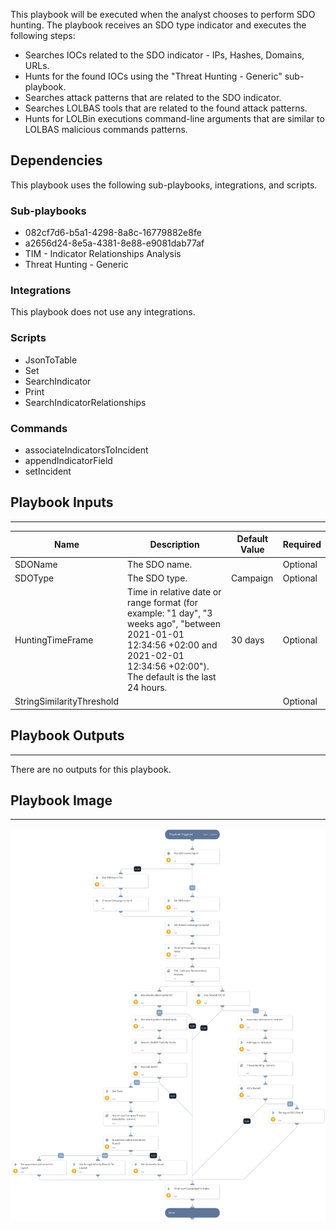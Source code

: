 This playbook will be executed when the analyst chooses to perform SDO hunting.
The playbook receives an SDO type indicator and executes the following steps:

- Searches IOCs related to the SDO indicator - IPs, Hashes, Domains, URLs.
- Hunts for the found IOCs using the "Threat Hunting - Generic" sub-playbook.
- Searches attack patterns that are related to the SDO indicator.
- Searches LOLBAS tools that are related to the found attack patterns.
- Hunts for LOLBin executions command-line arguments that are similar to LOLBAS  malicious commands patterns.

## Dependencies

This playbook uses the following sub-playbooks, integrations, and scripts.

### Sub-playbooks

* 082cf7d6-b5a1-4298-8a8c-16779882e8fe
* a2656d24-8e5a-4381-8e88-e9081dab77af
* TIM - Indicator Relationships Analysis
* Threat Hunting - Generic

### Integrations

This playbook does not use any integrations.

### Scripts

* JsonToTable
* Set
* SearchIndicator
* Print
* SearchIndicatorRelationships

### Commands

* associateIndicatorsToIncident
* appendIndicatorField
* setIncident

## Playbook Inputs

---

| **Name** | **Description** | **Default Value** | **Required** |
| --- | --- | --- | --- |
| SDOName | The SDO name. |  | Optional |
| SDOType | The SDO type. | Campaign | Optional |
| HuntingTimeFrame | Time in relative date or range format \(for example: "1 day", "3 weeks ago", "between 2021-01-01 12:34:56 \+02:00 and 2021-02-01 12:34:56 \+02:00"\). The default is the last 24 hours. | 30 days | Optional |
| StringSimilarityThreshold |  |  | Optional |

## Playbook Outputs

---
There are no outputs for this playbook.

## Playbook Image

---

![Proactive Threat Hunting - SDO Threat Hunting](../doc_files/Proactive_Threat_Hunting_-_SDO_Threat_Hunting.png)
